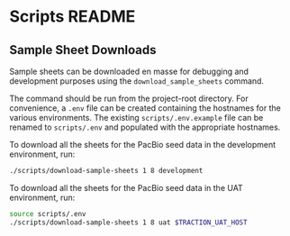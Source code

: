 # Scripts README

## Sample Sheet Downloads

Sample sheets can be downloaded en masse for debugging and development purposes using the `download_sample_sheets` command.

The command should be run from the project-root directory. For convenience, a `.env` file can be created containing the hostnames for the various environments. The existing `scripts/.env.example` file can be renamed to `scripts/.env` and populated with the appropriate hostnames.

To download all the sheets for the PacBio seed data in the development environment, run:

```sh
./scripts/download-sample-sheets 1 8 development
```

To download all the sheets for the PacBio seed data in the UAT environment, run:

```sh
source scripts/.env
./scripts/download-sample-sheets 1 8 uat $TRACTION_UAT_HOST
```
